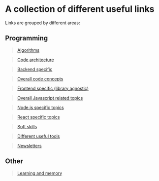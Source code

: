 # A collection of different useful links 

Links are grouped by different areas:

## Programming
> [Algorithms](programming/algorithms/README.md)

> [Code architecture](programming/architecture/README.md)

> [Backend specific](programming/backend/README.md)

> [Overall code concepts](programming/code-concepts/README.md)

> [Frontend specific (library agnostic)](programming/frontend/README.md)

> [Overall Javascript related topics](programming/javascript/README.md)

> [Node.js specific topics](programming/node/README.md)

> [React specific topics](programming/react/README.md)

> [Soft skills](programming/soft-skills/README.md)

> [Different useful tools](programming/tools/README.md)

> [Newsletters](programming/newsletters/README.md)


## Other

> [Learning and memory](./other/memory-and-learning/Readme.md)